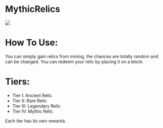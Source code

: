 # MythicRelics

<a href="https://poggit.pmmp.io/p/MythicRelics"><img src="https://poggit.pmmp.io/shield.state/MythicRelics"></a>

# How To Use:

You can simply gain relics from mining, the chances are totally random and can be changed.
You can redeem your relic by placing it on a block.

# Tiers:
- Tier I: Ancient Relic
- Tier II: Rare Relic
- Tier III: Legendary Relic
- Tier IV: Mythic Relic

Each tier has its own rewards.
